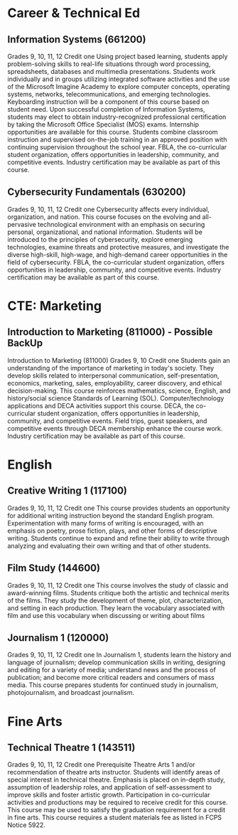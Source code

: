 # Career & Technical Ed
## Information Systems (661200)
Grades  9, 10, 11, 12
Credit  one
Using project based learning, students apply problem-solving skills to real-life situations through word processing, spreadsheets, databases and multimedia presentations. Students work individually and in groups utilizing integrated software activities and the use of the Microsoft Imagine Academy to explore computer concepts, operating systems, networks, telecommunications, and emerging technologies. Keyboarding instruction will be a component of this course based on student need. Upon successful completion of Information Systems, students may elect to obtain industry-recognized professional certification by taking the Microsoft Office Specialist (MOS) exams. Internship opportunities are available for this course. Students combine classroom instruction and supervised on-the-job training in an approved position with continuing supervision throughout the school year. FBLA, the co-curricular student organization, offers opportunities in leadership, community, and competitive events.
Industry certification may be available as part of this course.


## Cybersecurity Fundamentals (630200)
Grades  9, 10, 11, 12
Credit  one
Cybersecurity affects every individual, organization, and nation. This course focuses on the evolving and all-pervasive technological environment with an emphasis on securing personal, organizational, and national information. Students will be introduced to the principles of cybersecurity, explore emerging technologies, examine threats and protective measures, and investigate the diverse high-skill, high-wage, and high-demand career opportunities in the field of cybersecurity. FBLA, the co-curricular student organization, offers opportunities in leadership, community, and competitive events.
Industry certification may be available as part of this course.


# CTE: Marketing
## Introduction to Marketing (811000) - Possible BackUp
Introduction to Marketing (811000)
Grades  9, 10
Credit  one
Students gain an understanding of the importance of marketing in today's society. They develop skills related to interpersonal communication, self-presentation, economics, marketing, sales, employability, career discovery, and ethical decision-making. This course reinforces mathematics, science, English, and history/social science Standards of Learning (SOL). Computer/technology applications and DECA activities support this course. DECA, the co-curricular student organization, offers opportunities in leadership, community, and competitive events. Field trips, guest speakers, and competitive events through DECA membership enhance the course work.
Industry certification may be available as part of this course.


# English
## Creative Writing 1 (117100)
Grades  9, 10, 11, 12
Credit  one
This course provides students an opportunity for additional writing instruction beyond the standard English program. Experimentation with many forms of writing is encouraged, with an emphasis on poetry, prose fiction, plays, and other forms of descriptive writing. Students continue to expand and refine their ability to write through analyzing and evaluating their own writing and that of other students.


## Film Study (144600)
Grades  9, 10, 11, 12
Credit  one
This course involves the study of classic and award-winning films. Students critique both the artistic and technical merits of the films. They study the development of theme, plot, characterization, and setting in each production. They learn the vocabulary associated with film and use this vocabulary when discussing or writing about films


## Journalism 1 (120000)
Grades  9, 10, 11, 12
Credit  one
In Journalism 1, students learn the history and language of journalism; develop communication skills in writing, designing and editing for a variety of media; understand news and the process of publication; and become more critical readers and consumers of mass media. This course prepares students for continued study in journalism, photojournalism, and broadcast journalism.


# Fine Arts
## Technical Theatre 1 (143511)
Grades  9, 10, 11, 12
Credit  one
Prerequisite
Theatre Arts 1 and/or recommendation of theatre arts instructor.
Students will identify areas of special interest in technical theatre. Emphasis is placed on in-depth study, assumption of leadership roles, and application of self-assessment to improve skills and foster artistic growth. Participation in co-curricular activities and productions may be required to receive credit for this course. This course may be used to satisfy the graduation requirement for a credit in fine arts.
This course requires a student materials fee as listed in FCPS Notice 5922.

